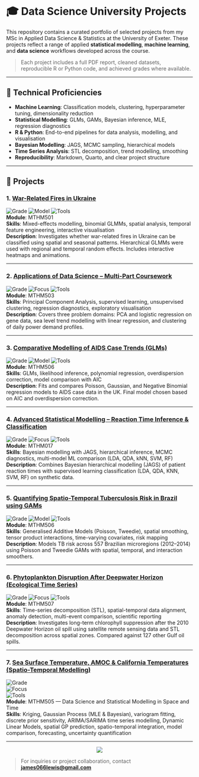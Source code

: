 # 🎓 Data Science University Projects

This repository contains a curated portfolio of selected projects from my MSc in Applied Data Science & Statistics at the University of Exeter. These projects reflect a range of applied **statistical modelling**, **machine learning**, and **data science** workflows developed across the course.

> Each project includes a full PDF report, cleaned datasets, reproducible R or Python code, and achieved grades where available.

---

## 🔧 Technical Proficiencies

- **Machine Learning**: Classification models, clustering, hyperparameter tuning, dimensionality reduction
- **Statistical Modelling**: GLMs, GAMs, Bayesian inference, MLE, regression diagnostics
- **R & Python**: End-to-end pipelines for data analysis, modelling, and visualisation
- **Bayesian Modelling**: JAGS, MCMC sampling, hierarchical models
- **Time Series Analysis**: STL decomposition, trend modelling, smoothing
- **Reproducibility**: Markdown, Quarto, and clear project structure

---

## 📁 Projects

### 1. [War-Related Fires in Ukraine](https://github.com/KetchupJL/university-projects/tree/main/Ukraine%20War-Fire%20Project)  
![Grade](https://img.shields.io/badge/Grade-82%25-blue) ![Model](https://img.shields.io/badge/Model-GLMMs-success) ![Tools](https://img.shields.io/badge/Tools-R%2C%20sf%2C%20gganimate-informational)  
**Module**: MTHM501  
**Skills**: Mixed-effects modelling, binomial GLMMs, spatial analysis, temporal feature engineering, interactive visualisation  
**Description**: Investigates whether war-related fires in Ukraine can be classified using spatial and seasonal patterns. Hierarchical GLMMs were used with regional and temporal random effects. Includes interactive heatmaps and animations.

---

### 2. [Applications of Data Science – Multi-Part Coursework](https://github.com/KetchupJL/university-projects/tree/main/MTHM503%20-%20Project)  
![Grade](https://img.shields.io/badge/Grade-74%25-blue) ![Focus](https://img.shields.io/badge/Focus-PCA%2C%20Clustering%2C%20Regression-yellow) ![Tools](https://img.shields.io/badge/Tools-Python%2C%20scikit--learn%2C%20matplotlib-informational)  
**Module**: MTHM503  
**Skills**: Principal Component Analysis, supervised learning, unsupervised clustering, regression diagnostics, exploratory visualisation  
**Description**: Covers three problem domains: PCA and logistic regression on gene data, sea level trend modelling with linear regression, and clustering of daily power demand profiles.

---

### 3. [Comparative Modelling of AIDS Case Trends (GLMs)](https://github.com/KetchupJL/university-projects/tree/main/Statistical%20Data%20Modelling%20Projects%20-%20MTHM506/Coursework%201%20-%20Practical%20Modelling%20Excersises%20and%20Theoretical%20Problems)  
![Grade](https://img.shields.io/badge/Grade-84%25-blue) ![Model](https://img.shields.io/badge/Model-Generalised_Linear_Models_(Tweedie)%20-green) ![Tools](https://img.shields.io/badge/Tools-R%2C%20GLM%2C%20ggplot2-informational)  
**Module**: MTHM506  
**Skills**: GLMs, likelihood inference, polynomial regression, overdispersion correction, model comparison with AIC  
**Description**: Fits and compares Poisson, Gaussian, and Negative Binomial regression models to AIDS case data in the UK. Final model chosen based on AIC and overdispersion correction.

---

### 4. [Advanced Statistical Modelling – Reaction Time Inference & Classification](https://github.com/KetchupJL/university-projects/tree/main/Advanced%20Topics%20In%20Statistics)  
![Grade](https://img.shields.io/badge/Grade-85%25-blue) ![Focus](https://img.shields.io/badge/Methods-Bayesian%20%2B%20ML-brightgreen) ![Tools](https://img.shields.io/badge/Tools-R%2C%20JAGS%2C%20caret-informational)  
**Module**: MTHM017  
**Skills**: Bayesian modelling with JAGS, hierarchical inference, MCMC diagnostics, multi-model ML comparison (LDA, QDA, kNN, SVM, RF)  
**Description**: Combines Bayesian hierarchical modelling (JAGS) of patient reaction times with supervised learning classification (LDA, QDA, KNN, SVM, RF) on synthetic data.

---

### 5. [Quantifying Spatio-Temporal Tuberculosis Risk in Brazil using GAMs](https://github.com/KetchupJL/university-projects/tree/main/Statistical%20Data%20Modelling%20Projects%20-%20MTHM506/Coursework%202%20-%20Project)  
![Grade](https://img.shields.io/badge/Grade-76%25-blue) ![Model](https://img.shields.io/badge/Model-GAMs-purple) ![Tools](https://img.shields.io/badge/Tools-R%2C%20mgcv%2C%20gratia-informational)  
**Module**: MTHM506  
**Skills**: Generalised Additive Models (Poisson, Tweedie), spatial smoothing, tensor product interactions, time-varying covariates, risk mapping  
**Description**: Models TB risk across 557 Brazilian microregions (2012–2014) using Poisson and Tweedie GAMs with spatial, temporal, and interaction smoothers.

---

### 6. [Phytoplankton Disruption After Deepwater Horizon (Ecological Time Series)](https://github.com/KetchupJL/university-projects/tree/main/Long-Term%20Phytoplankton%20Disruption%20in%20the%20Gulf%20of%20Mexico)  
![Grade](https://img.shields.io/badge/Grade-83%25-blue) 
![Focus](https://img.shields.io/badge/Focus-STL_Decomposition_and_Spatio--temporal_Trends-blueviolet)
![Tools](https://img.shields.io/badge/Tools-R%2C%20terra%2C%20forecast-informational)  
**Module**: MTHM507  
**Skills**: Time-series decomposition (STL), spatial-temporal data alignment, anomaly detection, multi-event comparison, scientific reporting  
**Description**: Investigates long-term chlorophyll suppression after the 2010 Deepwater Horizon oil spill using satellite remote sensing data and STL decomposition across spatial zones. Compared against 127 other Gulf oil spills.

---

### 7. [Sea Surface Temperature, AMOC & California Temperatures (Spatio-Temporal Modelling)](https://github.com/KetchupJL/university-projects/tree/main/Modelling%20in%20Space%20and%20Time)    
![Grade](https://img.shields.io/badge/Grade-Pending-lightgrey)  
![Focus](https://img.shields.io/badge/Focus-Spatial%20%2B%20Temporal%20%2B%20SpatioTemporal%20Modelling-blueviolet)  
![Tools](https://img.shields.io/badge/Tools-R%2C%20geoR%2C%20gstat%2C%20forecast%2C%20spBayes%2C%20dlm-informational)  
**Module**: MTHM505 — Data Science and Statistical Modelling in Space and Time  
**Skills**: Kriging, Gaussian Process (MLE & Bayesian), variogram fitting, discrete prior sensitivity, ARIMA/SARIMA time series modelling, Dynamic Linear Models, spatial GP prediction, spatio-temporal integration, model comparison, forecasting, uncertainty quantification  


---

<p align="center">
  <img src="https://img.shields.io/badge/MSc%20Coursework-Data%20Science%20%26%20Statistics-blue?style=for-the-badge"/>
</p>

> For inquiries or project collaboration, contact **james066lewis@gmail.com**

